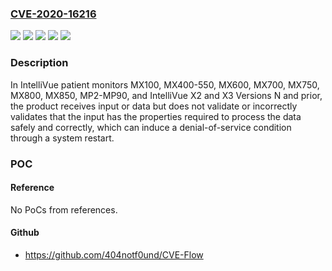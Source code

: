 ### [CVE-2020-16216](https://cve.mitre.org/cgi-bin/cvename.cgi?name=CVE-2020-16216)
![](https://img.shields.io/static/v1?label=Product&message=IntelliVue%20&color=blue)
![](https://img.shields.io/static/v1?label=Product&message=IntelliVue%20patient%20monitors&color=blue)
![](https://img.shields.io/static/v1?label=Version&message=%3D%20MX100%20&color=brighgreen)
![](https://img.shields.io/static/v1?label=Version&message=%3D%20X2%20%20&color=brighgreen)
![](https://img.shields.io/static/v1?label=Vulnerability&message=CWE-20%20Improper%20Input%20Validation&color=brighgreen)

### Description

In IntelliVue patient monitors MX100, MX400-550, MX600, MX700, MX750, MX800, MX850, MP2-MP90, and IntelliVue X2 and X3 Versions N and prior, the product receives input or data but does not validate or incorrectly validates that the input has the properties required to process the data safely and correctly, which can induce a denial-of-service condition through a system restart.

### POC

#### Reference
No PoCs from references.

#### Github
- https://github.com/404notf0und/CVE-Flow

